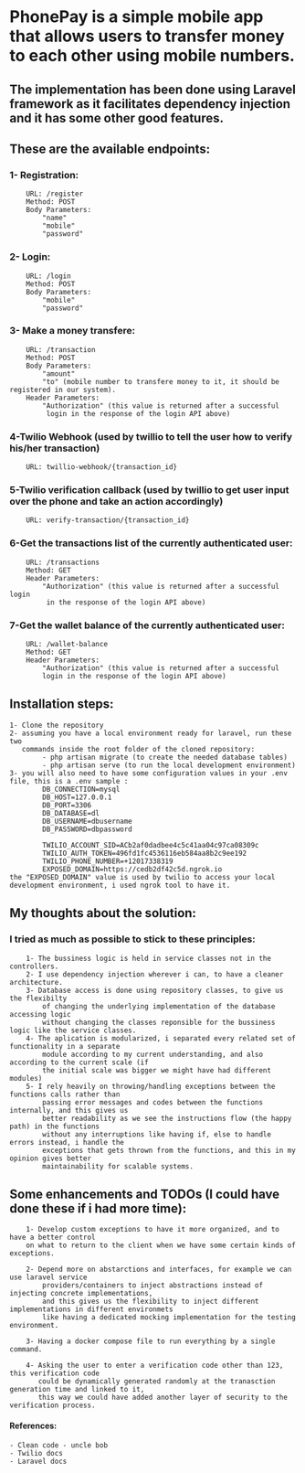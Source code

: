 # PhonePay is a simple mobile app that allows users to transfer money to each other using mobile numbers.

## The implementation has been done using Laravel framework as it facilitates dependency injection and it has some other good features.

## These are the available endpoints:

### 1- Registration:
        URL: /register
        Method: POST
        Body Parameters: 
            "name"
            "mobile"
            "password"

### 2- Login:
        URL: /login
        Method: POST
        Body Parameters: 
            "mobile"
            "password"

### 3- Make a money transfere:
        URL: /transaction
        Method: POST
        Body Parameters: 
            "amount"
            "to" (mobile number to transfere money to it, it should be registered in our system).
        Header Parameters:
            "Authorization" (this value is returned after a successful 
             login in the response of the login API above)

### 4-Twilio Webhook (used by twillio to tell the user how to verify his/her transaction)
        URL: twillio-webhook/{transaction_id}  

### 5-Twilio verification callback (used by twillio to get user input over the phone and take an action accordingly)
        URL: verify-transaction/{transaction_id} 

### 6-Get the transactions list of the currently authenticated user:
        URL: /transactions
        Method: GET
        Header Parameters:
            "Authorization" (this value is returned after a successful login 
             in the response of the login API above)

### 7-Get the wallet balance of the currently authenticated user:
        URL: /wallet-balance
        Method: GET
        Header Parameters:
            "Authorization" (this value is returned after a successful 
            login in the response of the login API above)


## Installation steps:
    1- Clone the repository
    2- assuming you have a local environment ready for laravel, run these two 
       commands inside the root folder of the cloned repository:
            - php artisan migrate (to create the needed database tables)
            - php artisan serve (to run the local development environment)
    3- you will also need to have some configuration values in your .env file, this is a .env sample :
            DB_CONNECTION=mysql
            DB_HOST=127.0.0.1
            DB_PORT=3306
            DB_DATABASE=dl
            DB_USERNAME=dbusername
            DB_PASSWORD=dbpassword

            TWILIO_ACCOUNT_SID=ACb2af0dadbee4c5c41aa04c97ca08309c
            TWILIO_AUTH_TOKEN=496fd1fc4536116eb584aa8b2c9ee192
            TWILIO_PHONE_NUMBER=+12017338319
            EXPOSED_DOMAIN=https://cedb2df42c5d.ngrok.io
    the "EXPOSED_DOMAIN" value is used by twilio to access your local 
    development environment, i used ngrok tool to have it.


## My thoughts about the solution:
  ### I tried as much as possible to stick to these principles:
        1- The bussiness logic is held in service classes not in the controllers.
        2- I use dependency injection wherever i can, to have a cleaner architecture.
        3- Database access is done using repository classes, to give us the flexibilty 
            of changing the underlying implementation of the database accessing logic 
            without changing the classes reponsible for the bussiness logic like the service classes.
        4- The aplication is modularized, i separated every related set of functionality in a separate 
            module according to my current understanding, and also according to the current scale (if 
            the initial scale was bigger we might have had different modules)
        5- I rely heavily on throwing/handling exceptions between the functions calls rather than 
            passing error messages and codes between the functions internally, and this gives us 
            better readability as we see the instructions flow (the happy path) in the functions 
            without any interruptions like having if, else to handle errors instead, i handle the 
            exceptions that gets thrown from the functions, and this in my opinion gives better 
            maintainability for scalable systems.

## Some enhancements and TODOs (I could have done these if i had more time):
        1- Develop custom exceptions to have it more organized, and to have a better control 
        on what to return to the client when we have some certain kinds of exceptions.

        2- Depend more on abstarctions and interfaces, for example we can use laravel service 
            providers/containers to inject abstractions instead of injecting concrete implementations, 
            and this gives us the flexibility to inject different implementations in different environmets 
            like having a dedicated mocking implementation for the testing environment.

        3- Having a docker compose file to run everything by a single command.
        
        4- Asking the user to enter a verification code other than 123, this verification code 
           could be dynamically generated randomly at the tranasction generation time and linked to it, 
           this way we could have added another layer of security to the verification process.


#### References:
    - Clean code - uncle bob
    - Twilio docs
    - Laravel docs
